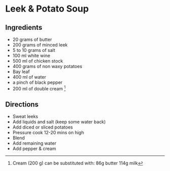 # Leek & Potato Soup

## Ingredients

* 20 grams of butter
* 200 grams of  minced leek
* 5 to 10 grams of salt
* 100 ml white wine
* 500 ml of chicken stock
* 400 grams of non waxy potatoes
* Bay leaf
* 400 ml of water
* a pinch of black pepper
* 200 ml of double cream [^1]

## Directions
* Sweat leeks
* Add liquids and salt (keep some water back)
* Add diced or sliced potatoes
* Pressure cook 12-20 mins on high
* Blend
* Add remaining water
* Add pepper & cream


[^1]: Cream (200 g) can be substituted with:
    86g butter
    114g milk
